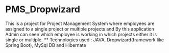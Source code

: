 # PMS_Dropwizard
This is a project for Project Management System where employees are assigned to a single project or multiple projects and By this application Admin can seen which employee is working in which projects either it is single or multiple. ** Technologies used : JAVA, Dropwizard(framework like Spring Boot), MySql DB and Hibernate
